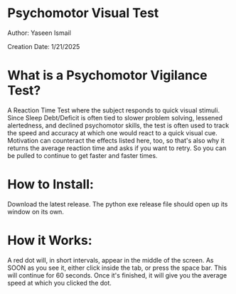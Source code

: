 # Psychomotor Visual Test
Author: Yaseen Ismail

Creation Date: 1/21/2025

# What is a Psychomotor Vigilance Test?
A Reaction Time Test where the subject responds to quick visual stimuli. Since Sleep Debt/Deficit is often tied to slower problem solving, lessened alertedness, and declined psychomotor skills, the test is often used to track the speed and accuracy at which one would react to a quick visual cue. Motivation can counteract the effects listed here, too, so that's also why it returns the average reaction time and asks if you want to retry. So you can be pulled to continue to get faster and faster times.

# How to Install:
Download the latest release. The python exe release file should open up its window on its own.

# How it Works:
A red dot will, in short intervals, appear in the middle of the screen. 
As SOON as you see it, either click inside the tab, or press the space bar. 
This will continue for 60 seconds. Once it's finished, it will give you the average speed at which you clicked the dot.
